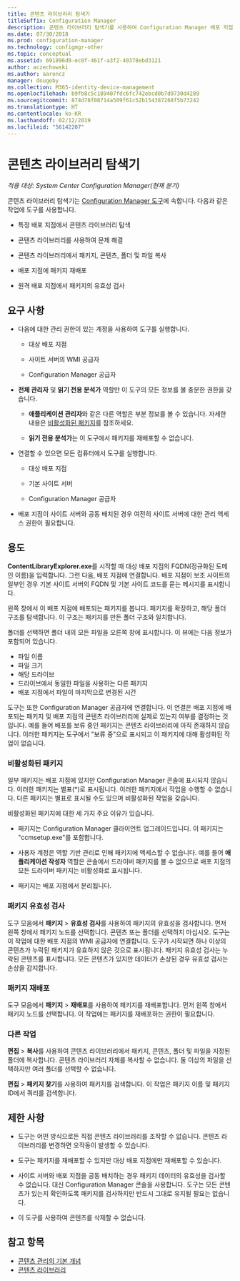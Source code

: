 ```yaml
---
title: 콘텐츠 라이브러리 탐색기
titleSuffix: Configuration Manager
description: 콘텐츠 라이브러리 탐색기를 사용하여 Configuration Manager 배포 지점에서 콘텐츠 라이브러리를 보고 문제를 해결합니다.
ms.date: 07/30/2018
ms.prod: configuration-manager
ms.technology: configmgr-other
ms.topic: conceptual
ms.assetid: 691896d9-ec0f-461f-a3f2-40378ebd3121
author: aczechowski
ms.author: aaroncz
manager: dougeby
ms.collection: M365-identity-device-management
ms.openlocfilehash: b9fb8c5c189407fdc6fc742ebcd0b7d9730d4289
ms.sourcegitcommit: 874d78f08714a509f61c52b154387268f5b73242
ms.translationtype: HT
ms.contentlocale: ko-KR
ms.lasthandoff: 02/12/2019
ms.locfileid: "56142207"
---
```

# <a name="content-library-explorer"></a>콘텐츠 라이브러리 탐색기

*적용 대상: System Center Configuration Manager(현재 분기)*

콘텐츠 라이브러리 탐색기는 [Configuration Manager 도구](/sccm/core/support/tools)에 속합니다. 다음과 같은 작업에 도구를 사용합니다.  

- 특정 배포 지점에서 콘텐츠 라이브러리 탐색  

- 콘텐츠 라이브러리를 사용하여 문제 해결  

- 콘텐츠 라이브러리에서 패키지, 콘텐츠, 폴더 및 파일 복사  

- 배포 지점에 패키지 재배포  

- 원격 배포 지점에서 패키지의 유효성 검사  



## <a name="requirements"></a>요구 사항

- 다음에 대한 관리 권한이 있는 계정을 사용하여 도구를 실행합니다.  

    - 대상 배포 지점  

    - 사이트 서버의 WMI 공급자  

    - Configuration Manager 공급자  

- **전체 관리자** 및 **읽기 전용 분석가** 역할만 이 도구의 모든 정보를 볼 충분한 권한을 갖습니다.  

    - **애플리케이션 관리자**와 같은 다른 역할은 부분 정보를 볼 수 있습니다. 자세한 내용은 [비활성화된 패키지](#bkmk_disabled-packages)를 참조하세요.  

    - **읽기 전용 분석가**는 이 도구에서 패키지를 재배포할 수 없습니다.  

- 연결할 수 있으면 모든 컴퓨터에서 도구를 실행합니다.  

    - 대상 배포 지점  

    - 기본 사이트 서버  

    - Configuration Manager 공급자  

- 배포 지점이 사이트 서버와 공동 배치된 경우 여전히 사이트 서버에 대한 관리 액세스 권한이 필요합니다.  



## <a name="usage"></a>용도 

**ContentLibraryExplorer.exe**를 시작할 때 대상 배포 지점의 FQDN(정규화된 도메인 이름)을 입력합니다. 그런 다음, 배포 지점에 연결합니다. 배포 지점이 보조 사이트의 일부인 경우 기본 사이트 서버의 FQDN 및 기본 사이트 코드를 묻는 메시지를 표시합니다.

왼쪽 창에서 이 배포 지점에 배포되는 패키지를 봅니다. 패키지를 확장하고, 해당 폴더 구조를 탐색합니다. 이 구조는 패키지를 만든 폴더 구조와 일치합니다.

폴더를 선택하면 폴더 내의 모든 파일을 오른쪽 창에 표시합니다. 이 뷰에는 다음 정보가 포함되어 있습니다. 
- 파일 이름
- 파일 크기
- 해당 드라이브
- 드라이브에서 동일한 파일을 사용하는 다른 패키지
- 배포 지점에서 파일이 마지막으로 변경된 시간

도구는 또한 Configuration Manager 공급자에 연결합니다. 이 연결은 배포 지점에 배포되는 패키지 및 배포 지점의 콘텐츠 라이브러리에 실제로 있는지 여부를 결정하는 것입니다. 예를 들어 배포를 보류 중인 패키지는 콘텐츠 라이브러리에 아직 존재하지 않습니다. 이러한 패키지는 도구에서 "보류 중"으로 표시되고 이 패키지에 대해 활성화된 작업이 없습니다.


### <a name="bkmk_disabled-packages"></a> 비활성화된 패키지

일부 패키지는 배포 지점에 있지만 Configuration Manager 콘솔에 표시되지 않습니다. 이러한 패키지는 별표(\*)로 표시됩니다. 이러한 패키지에서 작업을 수행할 수 없습니다. 다른 패키지는 별표로 표시될 수도 있으며 비활성화된 작업을 갖습니다. 

비활성화된 패키지에 대한 세 가지 주요 이유가 있습니다.  

- 패키지는 Configuration Manager 클라이언트 업그레이드입니다. 이 패키지는 "ccmsetup.exe"를 포함합니다.  

- 사용자 계정은 역할 기반 관리로 인해 패키지에 액세스할 수 없습니다. 예를 들어 **애플리케이션 작성자** 역할은 콘솔에서 드라이버 패키지를 볼 수 없으므로 배포 지점의 모든 드라이버 패키지는 비활성화로 표시됩니다.  

- 패키지는 배포 지점에서 분리됩니다.  


### <a name="validate-packages"></a>패키지 유효성 검사

도구 모음에서 **패키지** > **유효성 검사**를 사용하여 패키지의 유효성을 검사합니다. 먼저 왼쪽 창에서 패키지 노드를 선택합니다. 콘텐츠 또는 폴더를 선택하지 마십시오. 도구는 이 작업에 대한 배포 지점의 WMI 공급자에 연결합니다. 도구가 시작되면 하나 이상의 콘텐츠가 누락된 패키지가 유효하지 않은 것으로 표시됩니다. 패키지 유효성 검사는 누락된 콘텐츠를 표시합니다. 모든 콘텐츠가 있지만 데이터가 손상된 경우 유효성 검사는 손상을 감지합니다.


### <a name="redistribute-packages"></a>패키지 재배포

도구 모음에서 **패키지** > **재배포**를 사용하여 패키지를 재배포합니다. 먼저 왼쪽 창에서 패키지 노드를 선택합니다. 이 작업에는 패키지를 재배포하는 권한이 필요합니다.


### <a name="other-actions"></a>다른 작업

**편집** > **복사**를 사용하여 콘텐츠 라이브러리에서 패키지, 콘텐츠, 폴더 및 파일을 지정된 폴더에 복사합니다. 콘텐츠 라이브러리 자체를 복사할 수 없습니다. 둘 이상의 파일을 선택하지만 여러 폴더를 선택할 수 없습니다.

**편집** > **패키지 찾기**를 사용하여 패키지를 검색합니다. 이 작업은 패키지 이름 및 패키지 ID에서 쿼리를 검색합니다.



## <a name="limitations"></a>제한 사항

- 도구는 어떤 방식으로든 직접 콘텐츠 라이브러리를 조작할 수 없습니다. 콘텐츠 라이브러리를 변경하면 오작동이 발생할 수 있습니다.  

- 도구는 패키지를 재배포할 수 있지만 대상 배포 지점에만 재배포할 수 있습니다.  

- 사이트 서버와 배포 지점을 공동 배치하는 경우 패키지 데이터의 유효성을 검사할 수 없습니다. 대신 Configuration Manager 콘솔을 사용합니다. 도구는 모든 콘텐츠가 있는지 확인하도록 패키지를 검사하지만 반드시 그대로 유지될 필요는 없습니다.  

- 이 도구를 사용하여 콘텐츠를 삭제할 수 없습니다.



## <a name="see-also"></a>참고 항목

- [콘텐츠 관리의 기본 개념](/sccm/core/plan-design/hierarchy/fundamental-concepts-for-content-management)
- [콘텐츠 라이브러리](/sccm/core/plan-design/hierarchy/the-content-library)
